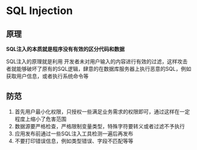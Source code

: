 # SQL Injection

## 原理
**SQL注入的本质就是程序没有有效的区分代码和数据**

SQL注入的原理就是利用  开发者未对用户输入的内容进行有效的过滤，这样攻击者就能够破坏了原有的SQL逻辑，肆意的在数据库服务器上执行恶意的SQL，例如获取用户信息，或者执行系统命令等

## 防范
1. 首先用户最小化权限，只授权一些满足业务需求的权限即可，通过这样在一定程度上缩小了危害范围
2. 数据源要严格检查，严格限制变量类型，特殊字符要转义或者过滤不予执行
3. 应用发布前通过一些SQL注入工具检测一遍后再发布
4. 不要打印错误信息，例如类型错误、字段不匹配等等